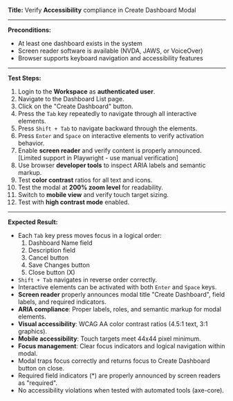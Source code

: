 **Title:** Verify **Accessibility** compliance in Create Dashboard Modal

---

**Preconditions:**
- At least one dashboard exists in the system
- Screen reader software is available (NVDA, JAWS, or VoiceOver)
- Browser supports keyboard navigation and accessibility features

---

**Test Steps:**
1. Login to the **Workspace** as **authenticated user**.
2. Navigate to the Dashboard List page.
3. Click on the "Create Dashboard" button.
4. Press the `Tab` key repeatedly to navigate through all interactive elements.
5. Press `Shift + Tab` to navigate backward through the elements.
6. Press `Enter` and `Space` on interactive elements to verify activation behavior.
7. Enable **screen reader** and verify content is properly announced. [Limited support in Playwright - use manual verification]
8. Use browser **developer tools** to inspect ARIA labels and semantic markup.
9. Test **color contrast** ratios for all text and icons.
10. Test the modal at **200% zoom level** for readability.
11. Switch to **mobile view** and verify touch target sizing.
12. Test with **high contrast mode** enabled.

---

**Expected Result:**
- Each `Tab` key press moves focus in a logical order:
    1. Dashboard Name field
    2. Description field
    3. Cancel button
    4. Save Changes button
    5. Close button (X)
- `Shift + Tab` navigates in reverse order correctly.
- Interactive elements can be activated with both `Enter` and `Space` keys.
- **Screen reader** properly announces modal title "Create Dashboard", field labels, and required indicators.
- **ARIA compliance**: Proper labels, roles, and semantic markup for modal elements.
- **Visual accessibility**: WCAG AA color contrast ratios (4.5:1 text, 3:1 graphics).
- **Mobile accessibility**: Touch targets meet 44x44 pixel minimum.
- **Focus management**: Clear focus indicators and logical navigation within modal.
- Modal traps focus correctly and returns focus to Create Dashboard button on close.
- Required field indicators (*) are properly announced by screen readers as "required".
- No accessibility violations when tested with automated tools (axe-core).